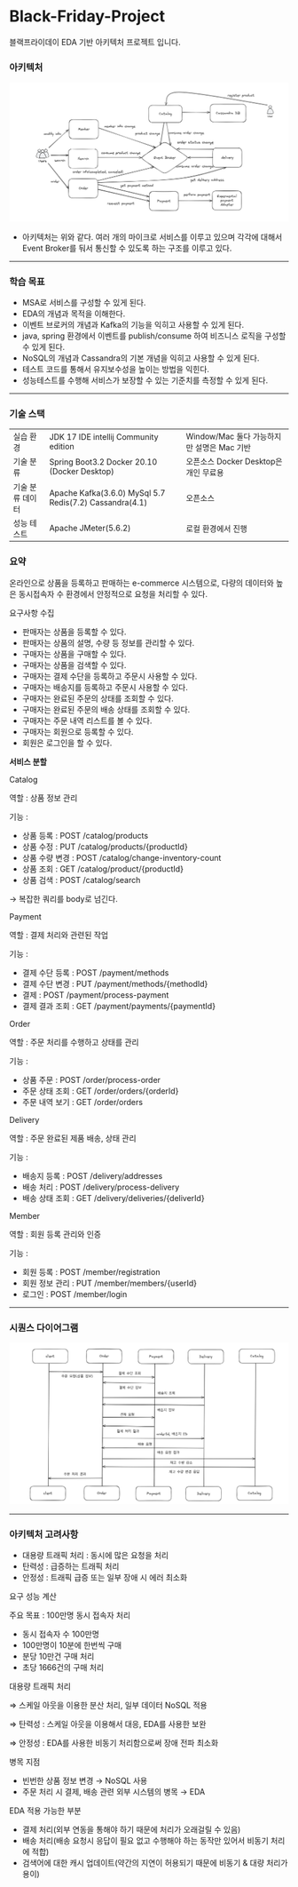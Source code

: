 # Black-Friday-Project
블랙프라이데이 EDA 기반 아키텍처 프로젝트 입니다.

### 아키텍처

![아키텍처 다이어그램](./image/architecture-picture.png "시스템 아키텍처")

- 아키텍처는 위와 같다. 여러 개의 마이크로 서비스를 이루고 있으며 각각에 대해서 Event Broker를 둬서 통신할 수 있도록 하는 구조를 이루고 있다.

---

### 학습 목표

- MSA로 서비스를 구성할 수 있게 된다.
- EDA의 개념과 목적을 이해한다.
- 이벤트 브로커의 개념과 Kafka의 기능을 익히고 사용할 수 있게 된다.
- java, spring 환경에서 이벤트를 publish/consume 하여 비즈니스 로직을 구성할 수 있게 된다.
- NoSQL의 개념과 Cassandra의 기본 개념을 익히고 사용할 수 있게 된다.
- 테스트 코드를 통해서 유지보수성을 높이는 방법을 익힌다.
- 성능테스트를 수행해 서비스가 보장할 수 있는 기준치를 측정할 수 있게 된다.

---

### 기술 스택

| | | |
| --- | --- | --- |
| 실습 환경 | JDK 17 IDE intellij Community edition | Window/Mac 둘다 가능하지만 설명은 Mac 기반 |
| 기술 분류 | Spring Boot3.2 Docker 20.10 (Docker Desktop) | 오픈소스 Docker Desktop은 개인 무료용 |
| 기술 분류 데이터 | Apache Kafka(3.6.0) MySql 5.7 Redis(7.2) Cassandra(4.1) | 오픈소스 |
| 성능 테스트 | Apache JMeter(5.6.2) | 로컬 환경에서 진행 |

### 요약

온라인으로 상품을 등록하고 판매하는 e-commerce 시스템으로, 다량의 데이터와 높은 동시접속자 수 환경에서 안정적으로 요청을 처리할 수 있다.

요구사항 수집

- 판매자는 상품을 등록할 수 있다.
- 판매자는 상품의 설명, 수량 등 정보를 관리할 수 있다.
- 구매자는 상품을 구매할 수 있다.
- 구매자는 상품을 검색할 수 있다.
- 구매자는 결제 수단을 등록하고 주문시 사용할 수 있다.
- 구매자는 배송지를 등록하고 주문시 사용할 수 있다.
- 구매자는 완료된 주문의 상태를 조회할 수 있다.
- 구매자는 완료된 주문의 배송 상태를 조회할 수 있다.
- 구매자는 주문 내역 리스트를 볼 수 있다.
- 구매자는 회원으로 등록할 수 있다.
- 회원은 로그인을 할 수 있다.

**서비스 분할**

Catalog

역할 : 상품 정보 관리

기능 : 

- 상품 등록 : POST /catalog/products
- 상품 수정 : PUT /catalog/products/{productId}
- 상품 수량 변경 : POST /catalog/change-inventory-count
- 상품 조회 : GET /catalog/product/{productId}
- 상품 검색 : POST /catalog/search

→ 복잡한 쿼리를 body로 넘긴다.

Payment

역할 : 결제 처리와 관련된 작업

기능 :

- 결제 수단 등록 : POST /payment/methods
- 결제 수단 변경 : PUT /payment/methods/{methodId}
- 결제 : POST /payment/process-payment
- 결제 결과 조회 : GET /payment/payments/{paymentId}

Order

역할 : 주문 처리를 수행하고 상태를 관리

기능 : 

- 상품 주문 : POST /order/process-order
- 주문 상태 조회 : GET /order/orders/{orderId}
- 주문 내역 보기 : GET /order/orders

Delivery

역할 : 주문 완료된 제품 배송, 상태 관리

기능 : 

- 배송지 등록 : POST /delivery/addresses
- 배송 처리 : POST /delivery/process-delivery
- 배송 상태 조회 : GET /delivery/deliveries/{deliverId}

Member

역할 : 회원 등록 관리와 인증

기능 : 

- 회원 등록 : POST /member/registration
- 회원 정보 관리 : PUT /member/members/{userId}
- 로그인 : POST /member/login

---

### 시퀀스 다이어그램

![시퀀스 다이어그램](./image/sequence-diagram.png "시퀀스 다이어그램")

---

### 아키텍처 고려사항

- 대용량 트래픽 처리 : 동시에 많은 요청을 처리
- 탄력성 : 급증하는 트래픽 처리
- 안정성 : 트래픽 급증 또는 일부 장애 시 에러 최소화

요구 성능 계산

주요 목표 : 100만명 동시 접속자 처리

- 동시 접속자 수 100만명
- 100만명이 10분에 한번씩 구매
- 분당 10만건 구매 처리
- 초당 1666건의 구매 처리

대용량 트래픽 처리

⇒ 스케일 아웃을 이용한 분산 처리, 일부 데이터 NoSQL 적용

⇒ 탄력성 : 스케일 아웃을 이용해서 대응, EDA를 사용한 보완

⇒ 안정성 : EDA를 사용한 비동기 처리함으로써 장애 전파 최소화

병목 지점

- 빈번한 상품 정보 변경 → NoSQL 사용
- 주문 처리 시 결제, 배송 관련 외부 시스템의 병목 → EDA

EDA 적용 가능한 부분

- 결제 처리(외부 연동을 통해야 하기 때문에 처리가 오래걸릴 수 있음)
- 배송 처리(배송 요청시 응답이 필요 없고 수행해야 하는 동작만 있어서 비동기 처리에 적합)
- 검색어에 대한 캐시 업데이트(약간의 지연이 허용되기 때문에 비동기 & 대량 처리가 용이)

